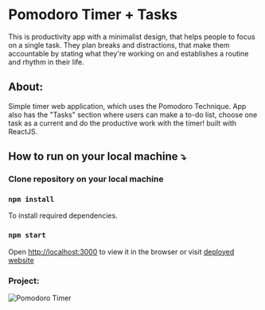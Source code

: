 # Pomodoro Timer + Tasks
This is productivity app with a minimalist design, that helps people to focus on a single task. They plan breaks and distractions, that make them accountable by stating what they're working on and establishes a routine and rhythm in their life.

## About:
Simple timer web application, which uses the Pomodoro Technique. App also has the "Tasks" section where users can make a to-do list, choose one task as a current and do the productive work with the timer! built with ReactJS.

## How to run on your local machine :arrow_heading_down:

### Clone repository on your local machine
### `npm install`
To install required dependencies.

### `npm start`
Open [http://localhost:3000](http://localhost:3000) to view it in the browser or visit [deployed website](https://zaridzeorion.github.io/pomodoro-timer/)


### Project:

![Pomodoro Timer](https://i.ibb.co/v4QHcPz/Screenshot-4.png)
